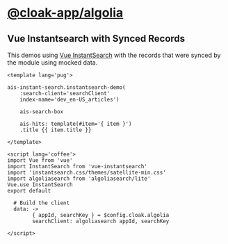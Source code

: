 # [@cloak-app/algolia](https://github.com/BKWLD/cloak-algolia)

## Vue Instantsearch with Synced Records

This demos using [Vue InstantSearch](https://www.algolia.com/doc/guides/building-search-ui/what-is-instantsearch/vue/) with the records that were synced by the module using mocked data.

<instantsearch-demo></instantsearch-demo>


```vue
<template lang='pug'>

ais-instant-search.instantsearch-demo(
	:search-client='searchClient'
	index-name='dev_en-US_articles')

	ais-search-box

	ais-hits: template(#item='{ item }')
    .title {{ item.title }}

</template>

<script lang='coffee'>
import Vue from 'vue'
import InstantSearch from 'vue-instantsearch'
import 'instantsearch.css/themes/satellite-min.css'
import algoliasearch from 'algoliasearch/lite'
Vue.use InstantSearch
export default

  # Build the client
  data: ->
		{ appId, searchKey } = $config.cloak.algolia
		searchClient: algoliasearch appId, searchKey

</script>
```
